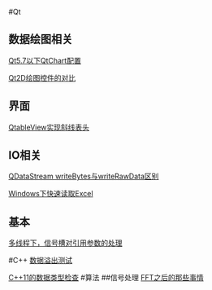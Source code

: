 #Qt
## 数据绘图相关
[Qt5.7以下QtChart配置](https://github.com/czyt1988/czyBlog/tree/master/tech/QtChartInstall)

[Qt2D绘图控件的对比](https://github.com/czyt1988/czyBlog/tree/master/tech/chartCmp)
## 界面
[QtableView实现斜线表头](https://github.com/czyt1988/czyBlog/tree/master/tech/connerButton)

## IO相关
[QDataStream writeBytes与writeRawData区别](https://github.com/czyt1988/czyBlog/tree/master/tech/QDataStreamtTest)

[Windows下快速读取Excel](https://github.com/czyt1988/czyBlog/tree/master/tech/fastReadExcel)

## 基本
[多线程下，信号槽对引用参数的处理](https://github.com/czyt1988/czyBlog/tree/master/tech/threadSignalSlot)

#C++
[数据溢出测试](https://github.com/czyt1988/czyBlog/tree/master/tech/OverflowTest)

[C++11的数据类型检查](https://github.com/czyt1988/czyBlog/tree/master/tech/typeCheck)
#算法
##信号处理
[FFT之后的那些事情](https://github.com/czyt1988/czyBlog/tree/master/tech/afterUseFFT)
